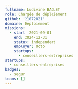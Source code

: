 ```yaml
---
fullname: Ludivine BACLET
role: Chargée de déploiement
github: '21072021'
domaine: Déploiement
missions:
  - start: 2021-09-01
    end: 2024-12-31
    status: independent
    employer: Octo
    startups:
      - conseillers-entreprises
startups:
  - conseillers-entreprises
badges:
  - segur
teams: []
---
```

